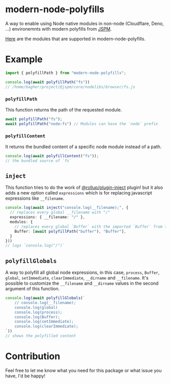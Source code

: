 # modern-node-polyfills
A way to enable using Node native modules in non-node (Cloudflare, Deno,
...) environemnts with modern polyfills from [JSPM](https://github.com/jspm/jspm-core).

[Here](https://github.com/jspm/jspm-core/tree/main/nodelibs/browser) are the modules that are supported in modern-node-polyfills.

# Example
```ts
import { polyfillPath } from "modern-node-polyfills";

console.log(await polyfillPath("fs")) 
// /home/bagher/project/@jspm/core/nodelibs/browser/fs.js
```

### `polyfillPath`
This function returns the path of the requested module.
```ts
await polyfillPath("fs");
await polyfillPath("node:fs") // Modules can have the `node` prefix
```

### `polyfillContent`
It returns the bundled content of a specific node module instead of a path.
```ts
console.log(await polyfillContent("fs"));
// the bundled source of `fs`
```

## `inject`
This function tries to do the work of [@rollup/plugin-inject](https://github.com/rollup/plugins/tree/master/packages/inject#readme) plugin! but it also adds a new option called `expressions` which is for replacing javascript expressions like `__filename`.

```ts
console.log(await inject("console.log(__filename);", {
  // replaces every global __filename with "/"
  expressions: { __filename: "/" },
  modules: {
    // replaces every global `Buffer` with the imported `Buffer` from the polyfill buffer
    Buffer: [await polyfillPath("buffer"), "Buffer"],
  }
}))
// logs `console.log("/")`
```

## `polyfillGlobals`
A way to polyfill all global node expressions, in this case, `process`,
`Buffer`, `global`, `setImmediate`, `clearImmediate`, `__dirname` and `__filename`. It's possible to customize the `__filename` and `__dirname` values in the second argument of this function.
```ts
console.log(await polyfillGlobals(`
    // console.log(__filename);
    console.log(global)
    console.log(process);
    console.log(Buffer);
    console.log(setImmediate);
    console.log(clearImmediate);
`))
// shows the polyfilled content
```

# Contribution
Feel free to let me know what you need for this package or what issue you have,
I'd be happy!

